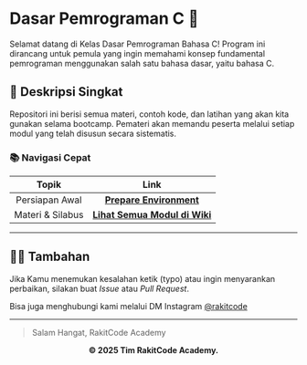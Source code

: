 #  Dasar Pemrograman C 🚀

Selamat datang di Kelas Dasar Pemrograman Bahasa C! Program ini dirancang untuk pemula yang ingin memahami konsep fundamental pemrograman menggunakan salah satu bahasa dasar, yaitu bahasa C.

## 📖 Deskripsi Singkat

Repositori ini berisi semua materi, contoh kode, dan latihan yang akan kita gunakan selama bootcamp. Pemateri akan memandu peserta melalui setiap modul yang telah disusun secara sistematis.


### 📚 Navigasi Cepat

| **Topik** | **Link** |
| :--: | :--: |
| Persiapan Awal | **[Prepare Environment](https://github.com/rakitcode/Offline-Dasprog/wiki/Prerequisite)** |
| Materi & Silabus | **[Lihat Semua Modul di Wiki](https://github.com/rakitcode/Offline-Dasprog/wiki)** |

---

## 👨‍💻 Tambahan
Jika Kamu menemukan kesalahan ketik (typo) atau ingin menyarankan perbaikan, silakan buat *Issue* atau *Pull Request*.

Bisa juga menghubungi kami melalui DM Instagram [@rakitcode](https://www.instagram.com/rakitcode/)

---
> Salam Hangat, RakitCode Academy

<p align="center">
  <b>© 2025 Tim RakitCode Academy.</b>
</p>